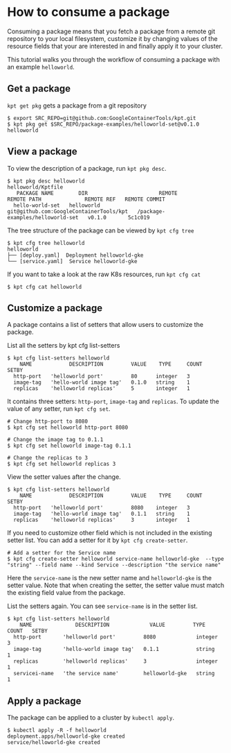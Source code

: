 # How to consume a package #

Consuming a package means that you fetch a package from a remote git repository to your local filesystem,
customize it by changing values of the resource fields that your are interested in and finally apply it to
your cluster.

This tutorial walks you through the workflow of consuming a package with an example `helloworld`.

## Get a package

`kpt get pkg` gets a package from a git repository
```
$ export SRC_REPO=git@github.com:GoogleContainerTools/kpt.git
$ kpt pkg get $SRC_REPO/package-examples/helloworld-set@v0.1.0 helloworld
```

## View a package
To view the description of a package, run `kpt pkg desc`.
```
$ kpt pkg desc helloworld
helloworld/Kptfile
   PACKAGE NAME        DIR                       REMOTE                              REMOTE PATH              REMOTE REF   REMOTE COMMIT  
  hello-world-set   helloworld   git@github.com:GoogleContainerTools/kpt   /package-examples/helloworld-set   v0.1.0       5c1c019  
```

The tree structure of the package can be viewed by `kpt cfg tree`
```
$ kpt cfg tree helloworld
helloworld
├── [deploy.yaml]  Deployment helloworld-gke
└── [service.yaml]  Service helloworld-gke
```

If you want to take a look at the raw K8s resources, run `kpt cfg cat`
```
$ kpt cfg cat helloworld
```

## Customize a package
A package contains a list of setters that allow users to customize the package.

List all the setters by kpt cfg list-setters
```
$ kpt cfg list-setters helloworld
    NAME            DESCRIPTION         VALUE    TYPE     COUNT   SETBY  
  http-port   'helloworld port'         80      integer   3              
  image-tag   'hello-world image tag'   0.1.0   string    1              
  replicas    'helloworld replicas'     5       integer   1 
```

It contains three setters: `http-port`, `image-tag` and `replicas`.
To update the value of any setter, run `kpt cfg set`.
```
# Change http-port to 8080
$ kpt cfg set helloworld http-port 8080

# Change the image tag to 0.1.1
$ kpt cfg set helloworld image-tag 0.1.1 

# Change the replicas to 3
$ kpt cfg set helloworld replicas 3 
```

View the setter values after the change.
```
$ kpt cfg list-setters helloworld
    NAME            DESCRIPTION         VALUE    TYPE     COUNT   SETBY  
  http-port   'helloworld port'         8080    integer   3              
  image-tag   'hello-world image tag'   0.1.1   string    1              
  replicas    'helloworld replicas'     3       integer   1
```

If you need to customize other field which is not included in the existing setter list.
You can add a setter for it by `kpt cfg create-setter`.

```
# Add a setter for the Service name 
$ kpt cfg create-setter helloworld service-name helloworld-gke  --type "string" --field name --kind Service --description "the service name"
```

Here the `service-name` is the new setter name and `helloworld-gke` is the setter value.
Note that when creating the setter, the setter value must match the existing field value from the package.

List the setters again. You can see `service-name` is in the setter list.

```
$ kpt cfg list-setters helloworld
    NAME              DESCRIPTION             VALUE         TYPE     COUNT   SETBY  
  http-port       'helloworld port'         8080             integer   3              
  image-tag       'hello-world image tag'   0.1.1            string    1              
  replicas        'helloworld replicas'     3                integer   1              
  servicei-name   'the service name'        helloworld-gke   string    1  
```

## Apply a package
The package can be applied to a cluster by `kubectl apply`.
```
$ kubectl apply -R -f helloworld
deployment.apps/helloworld-gke created
service/helloworld-gke created
```
